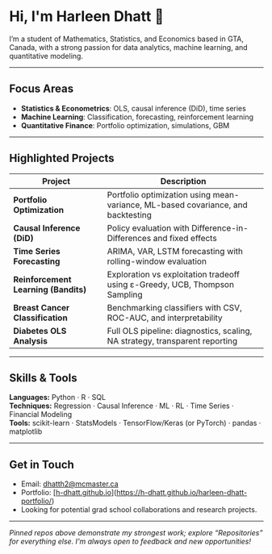 # Hi, I'm Harleen Dhatt 👋

I’m a student of Mathematics, Statistics, and Economics based in GTA, Canada, with a strong passion for data analytics, machine learning, and quantitative modeling.

---

##  Focus Areas  
- **Statistics & Econometrics**: OLS, causal inference (DiD), time series  
- **Machine Learning**: Classification, forecasting, reinforcement learning  
- **Quantitative Finance**: Portfolio optimization, simulations, GBM  

---

##  Highlighted Projects  
| Project | Description |
|---------|-------------|
| **Portfolio Optimization** | Portfolio optimization using mean-variance, ML-based covariance, and backtesting |
| **Causal Inference (DiD)** | Policy evaluation with Difference-in-Differences and fixed effects |
| **Time Series Forecasting** | ARIMA, VAR, LSTM forecasting with rolling-window evaluation |
| **Reinforcement Learning (Bandits)** | Exploration vs exploitation tradeoff using ε-Greedy, UCB, Thompson Sampling |
| **Breast Cancer Classification** | Benchmarking classifiers with CSV, ROC-AUC, and interpretability |
| **Diabetes OLS Analysis** | Full OLS pipeline: diagnostics, scaling, NA strategy, transparent reporting |

---

##  Skills & Tools  
**Languages:** Python · R · SQL  
**Techniques:** Regression · Causal Inference · ML · RL · Time Series · Financial Modeling  
**Tools:** scikit-learn · StatsModels · TensorFlow/Keras (or PyTorch) · pandas · matplotlib

---

##  Get in Touch  
- Email: dhatth2@mcmaster.ca  
- Portfolio: [[h-dhatt.github.io](https://h-dhatt.github.io/)](https://h-dhatt.github.io/harleen-dhatt-portfolio/)  
- Looking for potential grad school collaborations and research projects.

---

_Pinned repos above demonstrate my strongest work; explore “Repositories” for everything else. I'm always open to feedback and new opportunities!_

